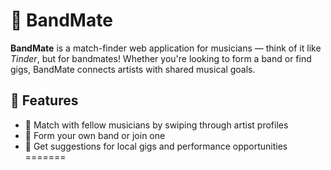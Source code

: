 # 🎸 BandMate

**BandMate** is a match-finder web application for musicians — think of it like *Tinder*, but for bandmates! Whether you're looking to form a band or find gigs, BandMate connects artists with shared musical goals.

## 🚀 Features

- 🎤 Match with fellow musicians by swiping through artist profiles
- 🎸 Form your own band or join one
- 📅 Get suggestions for local gigs and performance opportunities
=======

